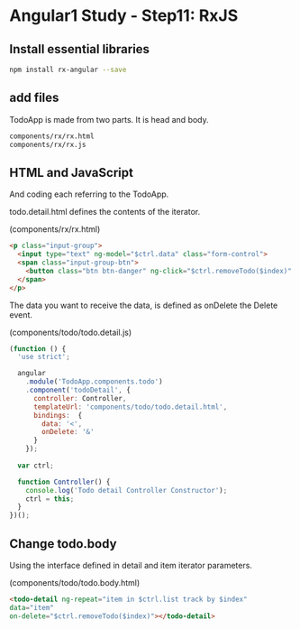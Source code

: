 # Angular1 Study - Step11: RxJS

## Install essential libraries

```bash
npm install rx-angular --save
```

## add files

TodoApp is made from two parts.
It is head and body.

```bash
components/rx/rx.html
components/rx/rx.js
```

## HTML and JavaScript

And coding each referring to the TodoApp.

todo.detail.html defines the contents of the iterator.

(components/rx/rx.html)
```html
<p class="input-group">
  <input type="text" ng-model="$ctrl.data" class="form-control">
  <span class="input-group-btn">
    <button class="btn btn-danger" ng-click="$ctrl.removeTodo($index)" aria-label="Remove">X</button>
  </span>
</p>
```
The data you want to receive the data, is defined as onDelete the Delete event.

(components/todo/todo.detail.js)
```javascript
(function () {
  'use strict';

  angular
    .module('TodoApp.components.todo')
    .component('todoDetail', {
      controller: Controller,
      templateUrl: 'components/todo/todo.detail.html',
      bindings:  {
        data: '<',
        onDelete: '&'
      }
    });
  
  var ctrl;

  function Controller() {
    console.log('Todo detail Controller Constructor');
    ctrl = this;
  }
})();
```

## Change todo.body

Using the interface defined in detail and item iterator parameters.

(components/todo/todo.body.html)
```html
<todo-detail ng-repeat="item in $ctrl.list track by $index"
data="item"
on-delete="$ctrl.removeTodo($index)"></todo-detail>
```
